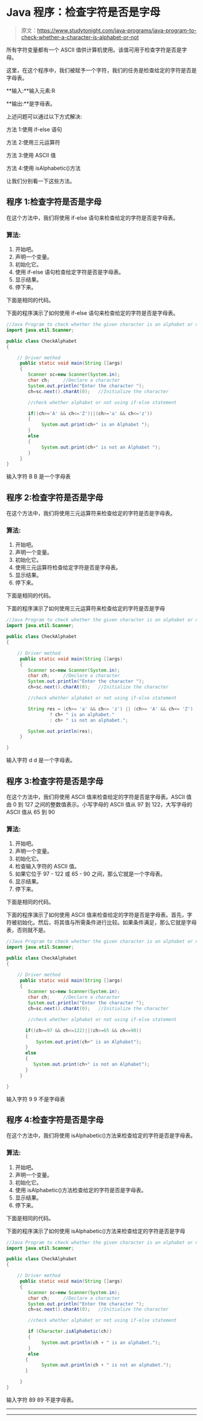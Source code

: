 # Java 程序：检查字符是否是字母

> 原文：<https://www.studytonight.com/java-programs/java-program-to-check-whether-a-character-is-alphabet-or-not>

所有字符变量都有一个 ASCII 值供计算机使用。该值可用于检查字符是否是字母。

这里，在这个程序中，我们被赋予一个字符，我们的任务是检查给定的字符是否是字母表。

**输入:**输入元素:R

**输出:**是字母表。

上述问题可以通过以下方式解决:

方法 1:使用 if-else 语句

方法 2:使用三元运算符

方法 3:使用 ASCII 值

方法 4:使用 isAlphabetic()方法

让我们分别看一下这些方法。

## 程序 1:检查字符是否是字母

在这个方法中，我们将使用 if-else 语句来检查给定的字符是否是字母表。

### 算法:

1.  开始吧。
2.  声明一个变量。
3.  初始化它。
4.  使用 if-else 语句检查给定字符是否是字母表。
5.  显示结果。
6.  停下来。

下面是相同的代码。

下面的程序演示了如何使用 if-else 语句来检查给定的字符是否是字母表。

```java
//Java Program to check whether the given character is an alphabet or not
import java.util.Scanner;

public class CheckAlphabet
{

    // Driver method
     public static void main(String []args)
     {
        Scanner sc=new Scanner(System.in);
        char ch;     //Declare a character
        System.out.println("Enter the character ");
        ch=sc.next().charAt(0);   //Initialize the character

        //check whether alphabet or not using if-else statement

        if((ch>='A' && ch<='Z')||(ch>='a' && ch<='z'))
        {
             System.out.print(ch+" is an Alphabet ");
        }
        else
        {
             System.out.print(ch+" is not an Alphabet ");
        }
     }   
}
```

输入字符 B
B 是一个字母表

## 程序 2:检查字符是否是字母

在这个方法中，我们将使用三元运算符来检查给定的字符是否是字母表。

### 算法:

1.  开始吧。
2.  声明一个变量。
3.  初始化它。
4.  使用三元运算符检查给定字符是否是字母表。
5.  显示结果。
6.  停下来。

下面是相同的代码。

下面的程序演示了如何使用三元运算符来检查给定的字符是否是字母

```java
//Java Program to check whether the given character is an alphabet or not
import java.util.Scanner;

public class CheckAlphabet
{

    // Driver method
     public static void main(String []args)
     {
        Scanner sc=new Scanner(System.in);
        char ch;     //Declare a character
        System.out.println("Enter the character ");
        ch=sc.next().charAt(0);   //Initialize the character

        //check whether alphabet or not using if-else statement

        String res = (ch>= 'a' && ch<= 'z') || (ch>= 'A' && ch<= 'Z')
                ? ch+ " is an alphabet."
                : ch+ " is not an alphabet.";

        System.out.println(res);
     }

}
```

输入字符 d
d 是一个字母表。

## 程序 3:检查字符是否是字母

在这个方法中，我们将使用 ASCII 值来检查给定的字符是否是字母表。ASCII 值由 0 到 127 之间的整数值表示。小写字母的 ASCII 值从 97 到 122，大写字母的 ASCII 值从 65 到 90

### 算法:

1.  开始吧。
2.  声明一个变量。
3.  初始化它。
4.  检查输入字符的 ASCII 值。
5.  如果它位于 97 - 122 或 65 - 90 之间，那么它就是一个字母表。
6.  显示结果。
7.  停下来。

下面是相同的代码。

下面的程序演示了如何使用 ASCII 值来检查给定的字符是否是字母表。首先，字符被初始化。然后，将其值与所需条件进行比较。如果条件满足，那么它就是字母表，否则就不是。

```java
//Java Program to check whether the given character is an alphabet or not
import java.util.Scanner;

public class CheckAlphabet
{

    // Driver method
     public static void main(String []args)
     {
        Scanner sc=new Scanner(System.in);
        char ch;     //Declare a character
        System.out.println("Enter the character ");
        ch=sc.next().charAt(0);   //Initialize the character

        //check whether alphabet or not using if-else statement

       if((ch>=97 && ch<=122)||(ch>=65 && ch<=90))
       {
           System.out.print(ch+" is an Alphabet");
       }
       else
       {
          System.out.print(ch+" is not an Alphabet");
       }
     }

}
```

输入字符 9
9 不是字母表

## 程序 4:检查字符是否是字母

在这个方法中，我们将使用 isAlphabetic()方法来检查给定的字符是否是字母表。

### 算法:

1.  开始吧。
2.  声明一个变量。
3.  初始化它。
4.  使用 isAlphabetic()方法检查给定的字符是否是字母表。
5.  显示结果。
6.  停下来。

下面是相同的代码。

下面的程序演示了如何使用 isAlphabetic()方法来检查给定的字符是否是字母

```java
//Java Program to check whether the given character is an alphabet or not
import java.util.Scanner;

public class CheckAlphabet
{

    // Driver method
     public static void main(String []args)
     {
        Scanner sc=new Scanner(System.in);
        char ch;     //Declare a character
        System.out.println("Enter the character ");
        ch=sc.next().charAt(0);   //Initialize the character

        //check whether alphabet or not using if-else statement

        if (Character.isAlphabetic(ch)) 
        {
             System.out.println(ch + " is an alphabet.");
        }
        else 
       {
             System.out.println(ch + " is not an alphabet.");
       }

     }  
}
```

输入字符 89
89 不是字母表。

* * *

* * *